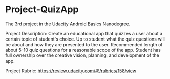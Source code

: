 # Project-QuizApp
The 3rd project in the Udacity Android Basics Nanodegree.

Project Description: Create an educational app that quizzes a user about a certain topic of student's choice. Up to student what the quiz questions will be about and how they are presented to the user. Recommended length of about 5-10 quiz questions for a reasonable scope of the app. Student has full ownership over the creative vision, planning, and development of the app.

Project Rubric: https://review.udacity.com/#!/rubrics/158/view
